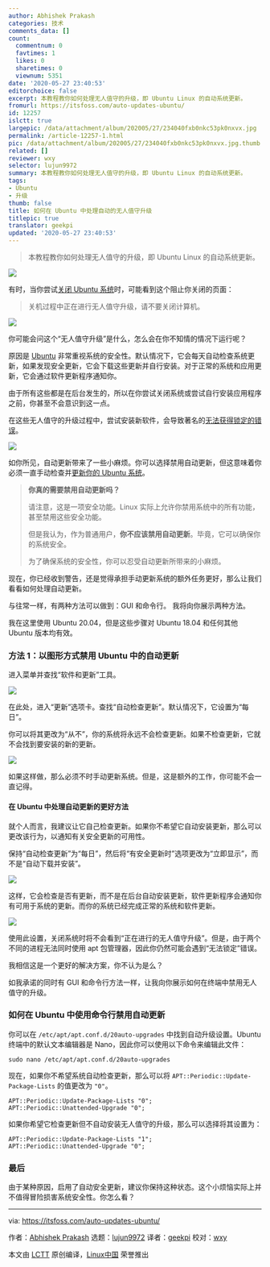 ```yaml
---
author: Abhishek Prakash
categories: 技术
comments_data: []
count:
  commentnum: 0
  favtimes: 1
  likes: 0
  sharetimes: 0
  viewnum: 5351
date: '2020-05-27 23:40:53'
editorchoice: false
excerpt: 本教程教你如何处理无人值守的升级，即 Ubuntu Linux 的自动系统更新。
fromurl: https://itsfoss.com/auto-updates-ubuntu/
id: 12257
islctt: true
largepic: /data/attachment/album/202005/27/234040fxb0nkc53pk0nxvx.jpg
permalink: /article-12257-1.html
pic: /data/attachment/album/202005/27/234040fxb0nkc53pk0nxvx.jpg.thumb.jpg
related: []
reviewer: wxy
selector: lujun9972
summary: 本教程教你如何处理无人值守的升级，即 Ubuntu Linux 的自动系统更新。
tags:
- Ubuntu
- 升级
thumb: false
title: 如何在 Ubuntu 中处理自动的无人值守升级
titlepic: true
translator: geekpi
updated: '2020-05-27 23:40:53'
---
```



> 
> 本教程教你如何处理无人值守的升级，即 Ubuntu Linux 的自动系统更新。
> 
> 
> 


![](/data/attachment/album/202005/27/234040fxb0nkc53pk0nxvx.jpg)


有时，当你尝试[关闭 Ubuntu 系统](https://itsfoss.com/schedule-shutdown-ubuntu/)时，可能看到这个阻止你关闭的页面：



> 
> 关机过程中正在进行无人值守升级，请不要关闭计算机。
> 
> 
> 


![](/data/attachment/album/202005/27/233432nec2y0m9dj9dmvjr.png)


你可能会问这个“无人值守升级”是什么，怎么会在你不知情的情况下运行呢？


原因是 [Ubuntu](https://ubuntu.com/) 非常重视系统的安全性。默认情况下，它会每天自动检查系统更新，如果发现安全更新，它会下载这些更新并自行安装。对于正常的系统和应用更新，它会通过软件更新程序通知你。


由于所有这些都是在后台发生的，所以在你尝试关闭系统或尝试自行安装应用程序之前，你甚至不会意识到这一点。


在这些无人值守的升级过程中，尝试安装新软件，会导致著名的[无法获得锁定的错误](https://itsfoss.com/could-not-get-lock-error/)。


![](/data/attachment/album/202005/27/233701ql6nwwn7l67068ea.jpg)


如你所见，自动更新带来了一些小麻烦。你可以选择禁用自动更新，但这意味着你必须一直手动检查并[更新你的 Ubuntu 系统](https://itsfoss.com/update-ubuntu/)。



> 
> **你真的需要禁用自动更新吗？**
> 
> 
> 请注意，这是一项安全功能。Linux 实际上允许你禁用系统中的所有功能，甚至禁用这些安全功能。
> 
> 
> 但是我认为，作为普通用户，**你不应该禁用自动更新**。毕竟，它可以确保你的系统安全。
> 
> 
> 为了确保系统的安全性，你可以忍受自动更新所带来的小麻烦。
> 
> 
> 


现在，你已经收到警告，还是觉得承担手动更新系统的额外任务更好，那么让我们看看如何处理自动更新。


与往常一样，有两种方法可以做到：GUI 和命令行。 我将向你展示两种方法。


我在这里使用 Ubuntu 20.04，但是这些步骤对 Ubuntu 18.04 和任何其他 Ubuntu 版本均有效。


### 方法 1：以图形方式禁用 Ubuntu 中的自动更新


进入菜单并查找“软件和更新”工具。


![](/data/attachment/album/202005/27/233712v040x7l0w4o7w07r.jpg)


在此处，进入“更新”选项卡。查找“自动检查更新”。默认情况下，它设置为“每日”。


你可以将其更改为“从不”，你的系统将永远不会检查更新。如果不检查更新，它就不会找到要安装的新的更新。


![](/data/attachment/album/202005/27/233738iq83mb6bjpsq680m.jpg)


如果这样做，那么必须不时手动更新系统。但是，这是额外的工作，你可能不会一直记得。


#### 在 Ubuntu 中处理自动更新的更好方法


就个人而言，我建议让它自己检查更新。如果你不希望它自动安装更新，那么可以更改该行为，以通知有关安全更新的可用性。


保持“自动检查更新”为“每日”，然后将“有安全更新时”选项更改为“立即显示”，而不是“自动下载并安装”。


![](/data/attachment/album/202005/27/233806ibtw5pwpwnvsns5h.jpg)


这样，它会检查是否有更新，而不是在后台自动安装更新，软件更新程序会通知你有可用于系统的更新。而你的系统已经完成正常的系统和软件更新。


![](/data/attachment/album/202005/27/233849t22ab25b5b781110.png)


使用此设置，关闭系统时将不会看到“正在进行的无人值守升级”。但是，由于两个不同的进程无法同时使用 apt 包管理器，因此你仍然可能会遇到“无法锁定”错误。


我相信这是一个更好的解决方案，你不认为是么？


如我承诺的同时有 GUI 和命令行方法一样，让我向你展示如何在终端中禁用无人值守的升级。


### 如何在 Ubuntu 中使用命令行禁用自动更新


你可以在 `/etc/apt/apt.conf.d/20auto-upgrades` 中找到自动升级设置。Ubuntu 终端中的默认文本编辑器是 Nano，因此你可以使用以下命令来编辑此文件：



```
sudo nano /etc/apt/apt.conf.d/20auto-upgrades
```

现在，如果你不希望系统自动检查更新，那么可以将 `APT::Periodic::Update-Package-Lists` 的值更改为 `"0"`。



```
APT::Periodic::Update-Package-Lists "0";
APT::Periodic::Unattended-Upgrade "0";
```

如果你希望它检查更新但不自动安装无人值守的升级，那么可以选择将其设置为：



```
APT::Periodic::Update-Package-Lists "1";
APT::Periodic::Unattended-Upgrade "0";
```

### 最后


由于某种原因，启用了自动安全更新，建议你保持这种状态。这个小烦恼实际上并不值得冒险损害系统安全性。你怎么看？




---


via: <https://itsfoss.com/auto-updates-ubuntu/>


作者：[Abhishek Prakash](https://itsfoss.com/author/abhishek/) 选题：[lujun9972](https://github.com/lujun9972) 译者：[geekpi](https://github.com/geekpi) 校对：[wxy](https://github.com/wxy)


本文由 [LCTT](https://github.com/LCTT/TranslateProject) 原创编译，[Linux中国](https://linux.cn/) 荣誉推出